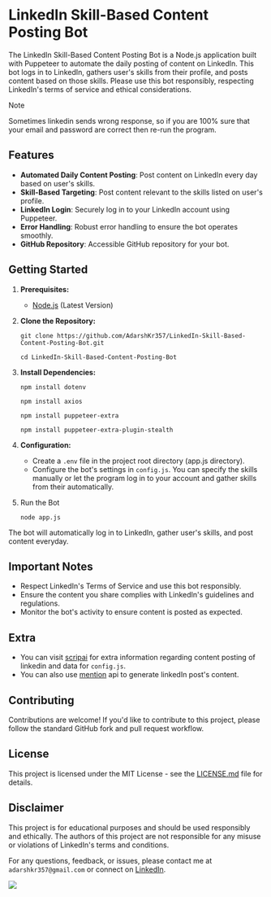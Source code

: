 # LinkedIn Skill-Based Content Posting Bot

The LinkedIn Skill-Based Content Posting Bot is a Node.js application built with Puppeteer to automate the daily posting of content on LinkedIn. This bot logs in to LinkedIn, gathers user's skills from their profile, and posts content based on those skills. Please use this bot responsibly, respecting LinkedIn's terms of service and ethical considerations.

> [!NOTE]
> Sometimes linkedin sends wrong response, so if you are 100% sure that your email and password are correct then re-run the program.

## Features

- **Automated Daily Content Posting**: Post content on LinkedIn every day based on user's skills.
- **Skill-Based Targeting**: Post content relevant to the skills listed on user's profile.
- **LinkedIn Login**: Securely log in to your LinkedIn account using Puppeteer.
- **Error Handling**: Robust error handling to ensure the bot operates smoothly.
- **GitHub Repository**: Accessible GitHub repository for your bot.

## Getting Started

1. **Prerequisites:**
    - [Node.js](https://nodejs.org/en/download/current) (Latest Version)

2. **Clone the Repository:**
    ```shell
    git clone https://github.com/AdarshKr357/LinkedIn-Skill-Based-Content-Posting-Bot.git
    ```
    ```shell
    cd LinkedIn-Skill-Based-Content-Posting-Bot
    ```

3. **Install Dependencies:**
    ```shell
    npm install dotenv
    ```
    ```shell
    npm install axios
    ```
    ```shell
    npm install puppeteer-extra
    ```
    ```shell
    npm install puppeteer-extra-plugin-stealth
    ```

4. **Configuration:**
    - Create a ```.env``` file in the project root directory (app.js directory).
    - Configure the bot's settings in ```config.js```. You can specify the skills manually or let the program log in to your account and gather skills from their automatically.

5. Run the Bot
    ```shell
    node app.js
    ```

The bot will automatically log in to LinkedIn, gather user's skills, and post content everyday.

## Important Notes
- Respect LinkedIn's Terms of Service and use this bot responsibly.
- Ensure the content you share complies with LinkedIn's guidelines and regulations.
- Monitor the bot's activity to ensure content is posted as expected.

## Extra
- You can visit [scripai](https://scripai.com/linkedin-post) for extra information regarding content posting of linkedin and data for ```config.js```.
- You can also use [mention](https://mention.com/en/linkedin-post-generator/) api to generate linkedIn post's content.

## Contributing

Contributions are welcome! If you'd like to contribute to this project, please follow the standard GitHub fork and pull request workflow.

## License
This project is licensed under the MIT License - see the [LICENSE.md](LICENSE.md) file for details.

## Disclaimer
This project is for educational purposes and should be used responsibly and ethically. The authors of this project are not responsible for any misuse or violations of LinkedIn's terms and conditions.

For any questions, feedback, or issues, please contact me at ```adarshkr357@gmail.com``` or connect on [LinkedIn](https://www.linkedin.com/in/adarshkr357/).

[![](https://img.shields.io/badge/Made%20With%20%E2%9D%A4%EF%B8%8F%20By-Adarsh-red)](https://github.com/adarshkr357)
